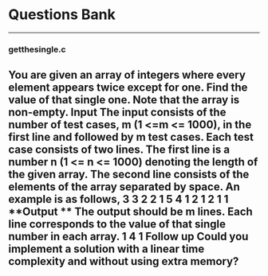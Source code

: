 # Questions Bank
---
### getthesingle.c
You are given an array of integers where every element appears twice except
for one. Find the value of that single one. Note that the array is non-empty.
**Input**
The input consists of the number of test cases, m (1 <=m <= 1000), in the first line
and followed by m test cases.
Each test case consists of two lines. The first line is a number n (1 <= n <= 1000)
denoting the length of the given array. The second line consists of the elements of the
array separated by space.
An example is as follows,
3
3
2 2 1
5
4 1 2 1 2
1
1
**Output **
The output should be m lines. Each line corresponds to the value of that single
number in each array.
1
4
1
**Follow up**
Could you implement a solution with a linear time complexity and without using
extra memory?
---
